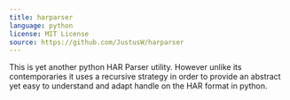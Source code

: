 ```yaml
---
title: harparser
language: python
license: MIT License
source: https://github.com/JustusW/harparser
---
```


This is yet another python HAR Parser utility. However unlike its contemporaries it uses a recursive strategy in order to provide an abstract yet easy to understand and adapt handle on the HAR format in python.
